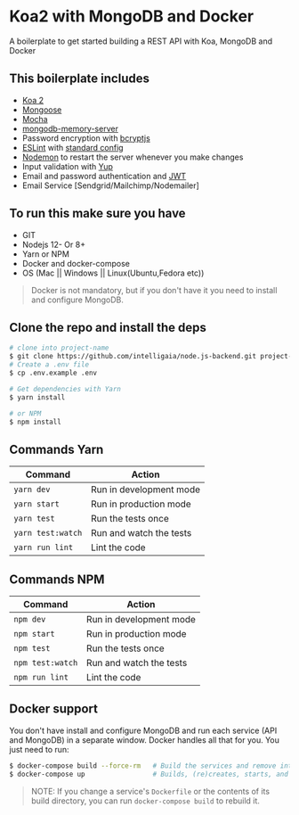 # Koa2 with MongoDB and Docker 

A boilerplate to get started building a REST API with Koa, MongoDB and Docker

## This boilerplate includes

- [Koa 2](http://koajs.com/)
- [Mongoose](http://mongoosejs.com/)
- [Mocha](https://mochajs.org)
- [mongodb-memory-server](https://github.com/nodkz/mongodb-memory-server)
- Password encryption with [bcryptjs](https://github.com/dcodeIO/bcrypt.js)
- [ESLint](https://eslint.org/) with [standard config](https://github.com/standard/eslint-config-standard)
- [Nodemon](https://github.com/remy/nodemon) to restart the server whenever you make changes
- Input validation with [Yup](https://github.com/jquense/yup)
- Email and password authentication and [JWT](https://github.com/auth0/node-jsonwebtoken)
- Email Service [Sendgrid/Mailchimp/Nodemailer]

## To run this make sure you have

- GIT
- Nodejs 12- Or 8+
- Yarn or NPM
- Docker and docker-compose
- OS (Mac || Windows || Linux(Ubuntu,Fedora etc))

> Docker is not mandatory, but if you don't have it you need to install and configure MongoDB.

## Clone the repo and install the deps

```sh
# clone into project-name
$ git clone https://github.com/intelligaia/node.js-backend.git project-name && cd project-name 
# Create a .env file
$ cp .env.example .env

# Get dependencies with Yarn
$ yarn install

# or NPM
$ npm install
```

## Commands Yarn

Command             | Action                   |
--------------------|--------------------------|
`yarn dev`          | Run in development mode  |
`yarn start`        | Run in production mode   |
`yarn test`         | Run the tests once       |
`yarn test:watch`   | Run and watch the tests  |
`yarn run lint`     | Lint the code            |


## Commands NPM

Command             | Action                   |
--------------------|--------------------------|
`npm dev`          | Run in development mode  |
`npm start`        | Run in production mode   |
`npm test`         | Run the tests once       |
`npm test:watch`   | Run and watch the tests  |
`npm run lint`     | Lint the code            |

## Docker support

You don't have install and configure MongoDB and run each service (API and MongoDB) in a separate window. Docker handles all that for you. You just need to run:

```sh
$ docker-compose build --force-rm   # Build the services and remove intermediate containers
$ docker-compose up                 # Builds, (re)creates, starts, and attaches to containers for a service.
```

> NOTE: If you change a service's `Dockerfile` or the contents of its build directory, you can run `docker-compose build` to rebuild it.
